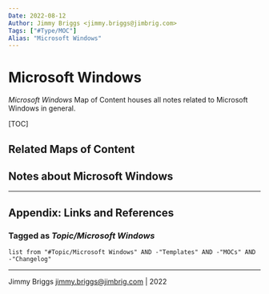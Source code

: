 ```yaml
---
Date: 2022-08-12
Author: Jimmy Briggs <jimmy.briggs@jimbrig.com>
Tags: ["#Type/MOC"]
Alias: "Microsoft Windows"
---
```


# Microsoft Windows

*Microsoft Windows* Map of Content houses all notes related to Microsoft Windows in general.

[TOC]

## Related Maps of Content

## Notes about Microsoft Windows

***

## Appendix: Links and References

### Tagged as *Topic/Microsoft Windows*

```dataview
list from "#Topic/Microsoft Windows" AND -"Templates" AND -"MOCs" AND -"Changelog"
```

***

Jimmy Briggs <jimmy.briggs@jimbrig.com> | 2022




